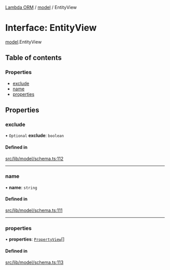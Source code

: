 [Lambda ORM](../README.md) / [model](../modules/model.md) / EntityView

# Interface: EntityView

[model](../modules/model.md).EntityView

## Table of contents

### Properties

- [exclude](model.EntityView.md#exclude)
- [name](model.EntityView.md#name)
- [properties](model.EntityView.md#properties)

## Properties

### exclude

• `Optional` **exclude**: `boolean`

#### Defined in

[src/lib/model/schema.ts:112](https://github.com/FlavioLionelRita/lambdaorm/blob/0fd718a/src/lib/model/schema.ts#L112)

___

### name

• **name**: `string`

#### Defined in

[src/lib/model/schema.ts:111](https://github.com/FlavioLionelRita/lambdaorm/blob/0fd718a/src/lib/model/schema.ts#L111)

___

### properties

• **properties**: [`PropertyView`](model.PropertyView.md)[]

#### Defined in

[src/lib/model/schema.ts:113](https://github.com/FlavioLionelRita/lambdaorm/blob/0fd718a/src/lib/model/schema.ts#L113)
